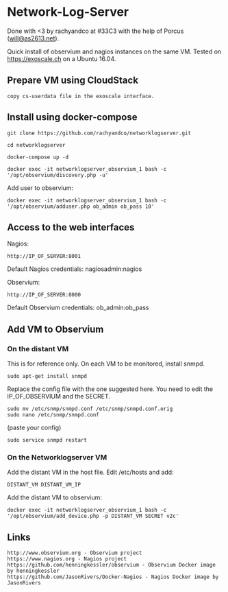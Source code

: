 # Network-Log-Server

Done with <3 by rachyandco at #33C3 with the help of Porcus (will@as2613.net).

Quick install of observium and nagios instances on the same VM. Tested on https://exoscale.ch on a Ubuntu 16.04.


## Prepare VM using CloudStack

	copy cs-userdata file in the exoscale interface.

## Install using docker-compose

	git clone https://github.com/rachyandco/networklogserver.git

	cd networklogserver

	docker-compose up -d

	docker exec -it networklogserver_observium_1 bash -c '/opt/observium/discovery.php -u'

Add user to observium:

	docker exec -it networklogserver_observium_1 bash -c '/opt/observium/adduser.php ob_admin ob_pass 10'

## Access to the web interfaces

Nagios: 

	http://IP_OF_SERVER:8001

Default Nagios credentials: nagiosadmin:nagios

Observium:
	
	http://IP_OF_SERVER:8000

Default Observium credentials: ob_admin:ob_pass


## Add VM to Observium

### On the distant VM

This is for reference only. On each VM to be monitored, install snmpd.

	sudo apt-get install snmpd

Replace the config file with the one suggested here. You need to edit the IP_OF_OBSERVIUM and the SECRET.

	sudo mv /etc/snmp/snmpd.conf /etc/snmp/snmpd.conf.orig
	sudo nano /etc/snmp/snmpd.conf

(paste your config)
	
	sudo service snmpd restart

### On the Networklogserver VM

Add the distant VM in the host file. Edit /etc/hosts and add:

	DISTANT_VM DISTANT_VM_IP

Add the distant VM to observium:

	docker exec -it networklogserver_observium_1 bash -c '/opt/observium/add_device.php -p DISTANT_VM SECRET v2c'


## Links

	http://www.observium.org - Observium project
	https://www.nagios.org - Nagios project
	https://github.com/henningkessler/observium - Observium Docker image by henningkessler
	https://github.com/JasonRivers/Docker-Nagios - Nagios Docker image by JasonRivers